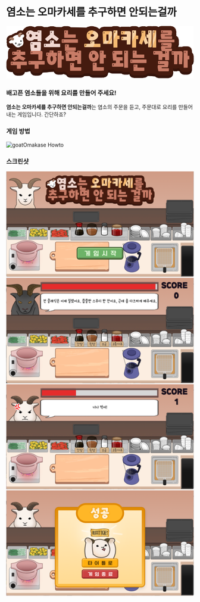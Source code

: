 # 염소는 오마카세를 추구하면 안되는걸까
![goatOmakase_Title](./gamejam/Assets/Sprites/진짜%20타이틀.png)

### 배고픈 염소들을 위해 요리를 만들어 주세요!
**염소는 오마카세를 추구하면 안되는걸까**는 염소의 주문을 듣고, 주문대로 요리를 만들어 내는 게임입니다. 간단하죠?

### 게임 방법
![goatOmakase Howto](./gamejam/Assets/Sprites/첫화면%20UI/첫화면.png)

### 스크린샷
![goatOmakase_0](Screenshots/염소들_메인.png)<br>
![goatOmakase_1](Screenshots/스샷_1.png)<br>
![goatOmakase_2](Screenshots/스샷_2.png)<br>
![goatOmakase_3](Screenshots/스샷_3.png)<br>

